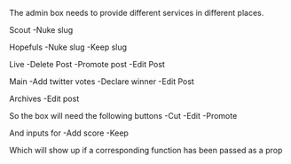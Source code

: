 The admin box needs to provide different services in different places.

Scout
-Nuke slug

Hopefuls
-Nuke slug
-Keep slug

Live
-Delete Post
-Promote post
-Edit Post

Main
-Add twitter votes
-Declare winner
-Edit Post

Archives
-Edit post

So the box will need the following buttons
-Cut
-Edit
-Promote

And inputs for
-Add score
-Keep

Which will show up if a corresponding function has been passed as a prop